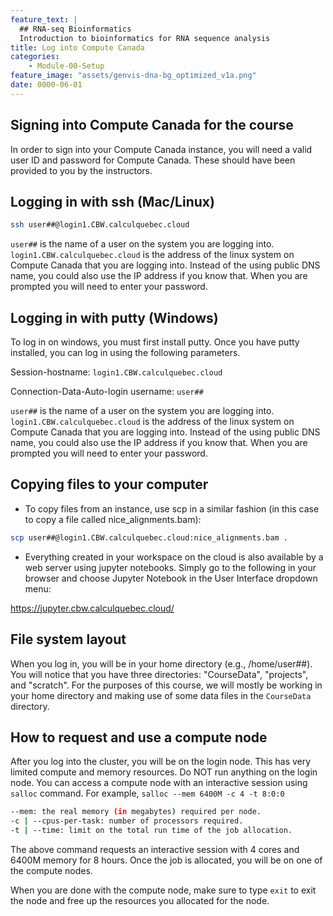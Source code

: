 ```yaml
---
feature_text: |
  ## RNA-seq Bioinformatics
  Introduction to bioinformatics for RNA sequence analysis
title: Log into Compute Canada
categories:
    - Module-00-Setup
feature_image: "assets/genvis-dna-bg_optimized_v1a.png"
date: 0000-06-01
---
```


## Signing into Compute Canada for the course
In order to sign into your Compute Canada instance, you will need a valid user ID and password for Compute Canada. These should have been provided to you by the instructors. 

## Logging in with ssh (Mac/Linux)

```bash
ssh user##@login1.CBW.calculquebec.cloud
```

`user##` is the name of a user on the system you are logging into. `login1.CBW.calculquebec.cloud` is the address of the linux system on Compute Canada that you are logging into. Instead of the using public DNS name, you could also use the IP address if you know that. When you are prompted you will need to enter your password.   

## Logging in with putty (Windows)

To log in on windows, you must first install putty. Once you have putty installed, you can log in using the following parameters.

Session-hostname: `login1.CBW.calculquebec.cloud`

Connection-Data-Auto-login username: `user##`

`user##` is the name of a user on the system you are logging into. `login1.CBW.calculquebec.cloud` is the address of the linux system on Compute Canada that you are logging into. Instead of the using public DNS name, you could also use the IP address if you know that. When you are prompted you will need to enter your password.   

## Copying files to your computer

* To copy files from an instance, use scp in a similar fashion (in this case to copy a file called nice_alignments.bam):

```bash
scp user##@login1.CBW.calculquebec.cloud:nice_alignments.bam .
```

* Everything created in your workspace on the cloud is also available by a web server using jupyter notebooks. Simply go to the following in your browser and choose Jupyter Notebook in the User Interface dropdown menu:

https://jupyter.cbw.calculquebec.cloud/ 

## File system layout

When you log in, you will be in your home directory (e.g., /home/user##). You will notice that you have three directories: "CourseData", "projects", and "scratch". For the purposes of this course, we will mostly be working in your home directory and making use of some data files in the `CourseData` directory.

## How to request and use a compute node

After you log into the cluster, you will be on the login node. This has very limited compute and memory resources. Do NOT run anything on the login node. You can access a compute node with an interactive session using `salloc` command. For example, `salloc --mem 6400M -c 4 -t 8:0:0`

```bash
--mem: the real memory (in megabytes) required per node.
-c | --cpus-per-task: number of processors required.
-t | --time: limit on the total run time of the job allocation.
```

The above command requests an interactive session with 4 cores and 6400M memory for 8 hours. Once the job is allocated, you will be on one of the compute nodes. 

When you are done with the compute node, make sure to type `exit` to exit the node and free up the resources you allocated for the node.
